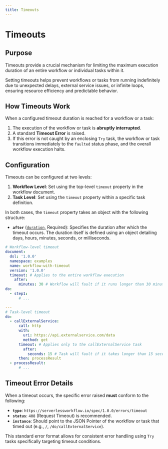 ```yaml
---
title: Timeouts
---
```


# Timeouts

## Purpose

Timeouts provide a crucial mechanism for limiting the maximum execution duration of an entire workflow or individual tasks within it.

Setting timeouts helps prevent workflows or tasks from running indefinitely due to unexpected delays, external service issues, or infinite loops, ensuring resource efficiency and predictable behavior.

## How Timeouts Work

When a configured timeout duration is reached for a workflow or a task:

1.  The execution of the workflow or task is **abruptly interrupted**. 
2.  A standard **Timeout Error** is raised.
3.  If this error is not caught by an enclosing `Try` task, the workflow or task transitions immediately to the `faulted` status phase, and the overall workflow execution halts.

## Configuration

Timeouts can be configured at two levels:

1.  **Workflow Level**: Set using the top-level `timeout` property in the workflow document.
2.  **Task Level**: Set using the `timeout` property within a specific task definition.

In both cases, the `timeout` property takes an object with the following structure:

*   **`after`** ([`duration`](../../references/dsl-reference.md#duration), Required): Specifies the duration after which the timeout occurs. The duration itself is defined using an object detailing days, hours, minutes, seconds, or milliseconds.

```yaml
# Workflow-level timeout
document:
  dsl: '1.0.0'
  namespace: examples
  name: workflow-with-timeout
  version: '1.0.0'
  timeout: # Applies to the entire workflow execution
    after:
      minutes: 30 # Workflow will fault if it runs longer than 30 minutes
do:
  - step1:
      # ...

--- 
# Task-level timeout
do:
  - callExternalService:
      call: http
      with:
        uri: https://api.externalservice.com/data
        method: get
      timeout: # Applies only to the callExternalService task
        after:
          seconds: 15 # Task will fault if it takes longer than 15 seconds
      then: processResult
  - processResult:
      # ...
```

## Timeout Error Details

When a timeout occurs, the specific error raised **must** conform to the following:

*   **`type`**: `https://serverlessworkflow.io/spec/1.0.0/errors/timeout`
*   **`status`**: `408` (Request Timeout) is recommended.
*   **`instance`**: Should point to the JSON Pointer of the workflow or task that timed out (e.g., `/`, `/do/callExternalService`).

This standard error format allows for consistent error handling using `Try` tasks specifically targeting timeout conditions. 